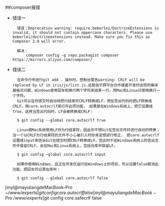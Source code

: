 ##composer报错
- 错误一

        错误：Deprecation warning: require.beberlei/DoctrineExtensions is invalid, it should not contain uppercase characters. Please use beberlei/doctrineextensions instead. Make sure you fix this as Composer 2.0 will error.
        
        解决：
            composer config -g repo.packagist composer https://mirrors.aliyun.com/composer/
    
- 错误二
    
        在命令行中进行git add . 操作时，控制台警告warning: CRLF will be replaced by LF in iris/js/list.js.这是由于跨平台合作或者开发时出现的编译器格式问题，Windows使用回车和换行两个字符来结束一行，而Mac和Linux只使用换行一个字符。
        Git可以在你提交时自动地把行结束符CRLF转换成LF，而在签出代码时把LF转换成CRLF。用core.autocrlf来打开此项功能， 如果是在Windows系统上，把它设置成true，这样当签出代码时，LF会被转换成CRLF：
        
        $ git config --global core.autocrlf true
        
        Linux或Mac系统使用LF作为行结束符，因此你不想Git在签出文件时进行自动的转换；当一个以CRLF为行结束符的文件不小心被引入时你肯定想进行修正， 把core.autocrlf设置成input来告诉Git在提交时把CRLF转换成LF，签出时不在Windows系统上的签出文件中保留CRLF，会在Mac和Linux系统上，包括仓库中保留LF。
        
        $ git config –global core.autocrlf input
        
        如果你使用Windows，且正在开发仅运行在Windows上的项目，可以设置false取消此功能，把回车符记录在库中：
        
        $ git config --global core.autocrlf false


[myl@mayuliangdeMacBook-Pro ~/www/experts]$git config core.autocrlf false
[myl@mayuliangdeMacBook-Pro ~/www/experts]$git config core.safecrlf false
